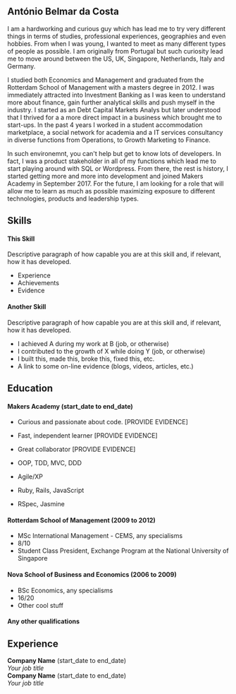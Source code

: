 ## António Belmar da Costa

  I am a hardworking and curious guy which has lead me to try very different things in terms of studies, professional experiences, geographies and even hobbies. From when I was young, I wanted to meet as many different types of people as possible. I am originally from Portugal but such curiosity lead me to move around between the US, UK, Singapore, Netherlands, Italy and Germany.

  I studied both Economics and Management and graduated from the Rotterdam School of Management with a masters degree in 2012. I was immediately attracted into Investment Banking as I was keen to understand more about finance, gain further analytical skills and push myself in the industry. I started as an Debt Capital Markets Analys but later understood that I thrived for a a more direct impact in a business which brought me to start-ups. In the past 4 years I worked in a student accommodation marketplace, a social network for academia and a IT services consultancy in diverse functions from Operations, to Growth Marketing to Finance.

  In such environemnt, you can't help but get to know lots of developers. In fact, I was a product stakeholder in all of my functions which lead me to start playing around with SQL or Wordpress. From there, the rest is history, I started getting more and more into development and joined Makers Academy in September 2017. For the future, I am looking for a role that will allow me to learn as much as possible maximizing exposure to different technologies, products and leadership types.

## Skills

#### This Skill

Descriptive paragraph of how capable you are at this skill and, if relevant, how it has developed.

- Experience
- Achievements
- Evidence

#### Another Skill

Descriptive paragraph of how capable you are at this skill and, if relevant, how it has developed.

- I achieved A during my work at B (job, or otherwise)
- I contributed to the growth of X while doing Y (job, or otherwise)
- I built this, made this, broke this, fixed this, etc.
- A link to some on-line evidence (blogs, videos, articles, etc.)

## Education

#### Makers Academy (start_date to end_date)

- Curious and passionate about code. [PROVIDE EVIDENCE]
- Fast, independent learner [PROVIDE EVIDENCE]
- Great collaborator [PROVIDE EVIDENCE]

- OOP, TDD, MVC, DDD
- Agile/XP
- Ruby, Rails, JavaScript
- RSpec, Jasmine

#### Rotterdam School of Management (2009 to 2012)

- MSc International Management - CEMS, any specialisms
- 8/10
- Student Class President, Exchange Program at the National University of Singapore

#### Nova School of Business and Economics (2006 to 2009)

- BSc Economics, any specialisms
- 16/20
- Other cool stuff

#### Any other qualifications

## Experience

**Company Name** (start_date to end_date)    
*Your job title*  
**Company Name** (start_date to end_date)   
*Your job title*  
